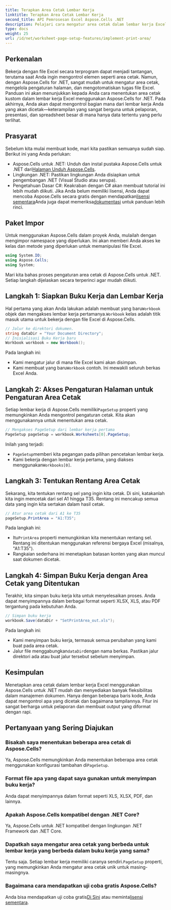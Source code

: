 ```yaml
---
title: Terapkan Area Cetak Lembar Kerja
linktitle: Terapkan Area Cetak Lembar Kerja
second_title: API Pemrosesan Excel Aspose.Cells .NET
description: Pelajari cara mengatur area cetak dalam lembar kerja Excel menggunakan Aspose.Cells for .NET. Panduan langkah demi langkah untuk mengontrol bagian yang dicetak dalam buku kerja Anda.
type: docs
weight: 25
url: /id/net/worksheet-page-setup-features/implement-print-area/
---
```

## Perkenalan
Bekerja dengan file Excel secara terprogram dapat menjadi tantangan, terutama saat Anda ingin mengontrol elemen seperti area cetak. Namun, dengan Aspose.Cells for .NET, sangat mudah untuk mengatur area cetak, mengelola pengaturan halaman, dan mengotomatiskan tugas file Excel. Panduan ini akan menunjukkan kepada Anda cara menentukan area cetak kustom dalam lembar kerja Excel menggunakan Aspose.Cells for .NET. Pada akhirnya, Anda akan dapat mengontrol bagian mana dari lembar kerja Anda yang akan dicetak—keterampilan yang sangat berguna untuk pelaporan, presentasi, dan spreadsheet besar di mana hanya data tertentu yang perlu terlihat.
## Prasyarat
Sebelum kita mulai membuat kode, mari kita pastikan semuanya sudah siap. Berikut ini yang Anda perlukan:
- Aspose.Cells untuk .NET: Unduh dan instal pustaka Aspose.Cells untuk .NET dari[Halaman Unduh Aspose.Cells](https://releases.aspose.com/cells/net/).
- Lingkungan .NET: Pastikan lingkungan Anda disiapkan untuk pengembangan .NET (Visual Studio atau serupa).
- Pengetahuan Dasar C#: Keakraban dengan C# akan membuat tutorial ini lebih mudah diikuti.
 Jika Anda belum memiliki lisensi, Anda dapat mencoba Aspose.Cells secara gratis dengan mendapatkan[lisensi sementara](https://purchase.aspose.com/temporary-license/)Anda juga dapat memeriksa[dokumentasi](https://reference.aspose.com/cells/net/) untuk panduan lebih rinci.
## Paket Impor
Untuk menggunakan Aspose.Cells dalam proyek Anda, mulailah dengan mengimpor namespace yang diperlukan. Ini akan memberi Anda akses ke kelas dan metode yang diperlukan untuk memanipulasi file Excel.
```csharp
using System.IO;
using Aspose.Cells;
using System;
```
Mari kita bahas proses pengaturan area cetak di Aspose.Cells untuk .NET. Setiap langkah dijelaskan secara terperinci agar mudah diikuti.
## Langkah 1: Siapkan Buku Kerja dan Lembar Kerja
 Hal pertama yang akan Anda lakukan adalah membuat yang baru`Workbook` objek dan mengakses lembar kerja pertamanya.`Workbook` kelas adalah titik masuk utama untuk bekerja dengan file Excel di Aspose.Cells.
```csharp
// Jalur ke direktori dokumen.
string dataDir = "Your Document Directory";
// Inisialisasi Buku Kerja baru
Workbook workbook = new Workbook();
```
Pada langkah ini:
- Kami mengatur jalur di mana file Excel kami akan disimpan.
-  Kami membuat yang baru`Workbook` contoh. Ini mewakili seluruh berkas Excel Anda.
## Langkah 2: Akses Pengaturan Halaman untuk Pengaturan Area Cetak
 Setiap lembar kerja di Aspose.Cells memiliki`PageSetup` properti yang memungkinkan Anda mengontrol pengaturan cetak. Kita akan menggunakannya untuk menentukan area cetak.
```csharp
// Mengakses PageSetup dari lembar kerja pertama
PageSetup pageSetup = workbook.Worksheets[0].PageSetup;
```
Inilah yang terjadi:
- `PageSetup`memberi kita pegangan pada pilihan pencetakan lembar kerja.
-  Kami bekerja dengan lembar kerja pertama, yang diakses menggunakan`Workbooks[0]`.
## Langkah 3: Tentukan Rentang Area Cetak
Sekarang, kita tentukan rentang sel yang ingin kita cetak. Di sini, katakanlah kita ingin mencetak dari sel A1 hingga T35. Rentang ini mencakup semua data yang ingin kita sertakan dalam hasil cetak.
```csharp
// Atur area cetak dari A1 ke T35
pageSetup.PrintArea = "A1:T35";
```
Pada langkah ini:
-  Itu`PrintArea` properti memungkinkan kita menentukan rentang sel. Rentang ini ditentukan menggunakan referensi bergaya Excel (misalnya, "A1:T35").
- Rangkaian sederhana ini menetapkan batasan konten yang akan muncul saat dokumen dicetak.
## Langkah 4: Simpan Buku Kerja dengan Area Cetak yang Ditentukan
Terakhir, kita simpan buku kerja kita untuk menyelesaikan proses. Anda dapat menyimpannya dalam berbagai format seperti XLSX, XLS, atau PDF tergantung pada kebutuhan Anda.
```csharp
// Simpan buku kerja
workbook.Save(dataDir + "SetPrintArea_out.xls");
```
Pada langkah ini:
- Kami menyimpan buku kerja, termasuk semua perubahan yang kami buat pada area cetak.
-  Jalur file menggabungkan`dataDir`dengan nama berkas. Pastikan jalur direktori ada atau buat jalur tersebut sebelum menyimpan.
## Kesimpulan
Menetapkan area cetak dalam lembar kerja Excel menggunakan Aspose.Cells untuk .NET mudah dan menyediakan banyak fleksibilitas dalam manajemen dokumen. Hanya dengan beberapa baris kode, Anda dapat mengontrol apa yang dicetak dan bagaimana tampilannya. Fitur ini sangat berharga untuk pelaporan dan membuat output yang diformat dengan rapi.
## Pertanyaan yang Sering Diajukan
### Bisakah saya menentukan beberapa area cetak di Aspose.Cells?  
 Ya, Aspose.Cells memungkinkan Anda menentukan beberapa area cetak menggunakan konfigurasi tambahan di`PageSetup`.
### Format file apa yang dapat saya gunakan untuk menyimpan buku kerja?  
Anda dapat menyimpannya dalam format seperti XLS, XLSX, PDF, dan lainnya.
### Apakah Aspose.Cells kompatibel dengan .NET Core?  
Ya, Aspose.Cells untuk .NET kompatibel dengan lingkungan .NET Framework dan .NET Core.
### Dapatkah saya mengatur area cetak yang berbeda untuk lembar kerja yang berbeda dalam buku kerja yang sama?  
 Tentu saja. Setiap lembar kerja memiliki caranya sendiri.`PageSetup` properti, yang memungkinkan Anda mengatur area cetak unik untuk masing-masingnya.
### Bagaimana cara mendapatkan uji coba gratis Aspose.Cells?  
Anda bisa mendapatkan uji coba gratis[Di Sini](https://releases.aspose.com/) atau meminta[lisensi sementara](https://purchase.aspose.com/temporary-license/).